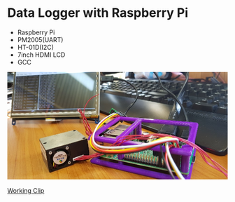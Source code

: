 # Data Logger with Raspberry Pi 

- Raspberry Pi
- PM2005(UART)
- HT-01D(I2C)
- 7inch HDMI LCD
- GCC

![](/images/raspberryLogger.jpg)

[Working Clip](https://youtu.be/yVocJE-kJIo)
